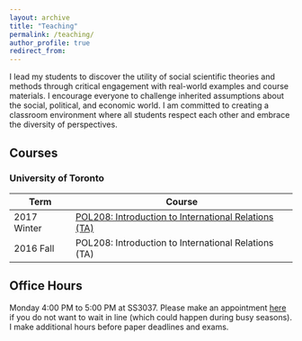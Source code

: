 ```yaml
---
layout: archive
title: "Teaching"
permalink: /teaching/
author_profile: true
redirect_from:
---
```


I lead my students to discover the utility of social scientific theories and methods through critical engagement with real-world examples and course materials. I encourage everyone to challenge inherited assumptions about the social, political, and economic world. I am committed to creating a classroom environment where all students respect each other and embrace the diversity of perspectives.

## Courses

### University of Toronto

| Term | Course |
| --- |  --- | 
| 2017 Winter | [POL208: Introduction to International Relations (TA)](../takumishibaike.github.io/_teaching/201702) |
| 2016 Fall   | POL208: Introduction to International Relations (TA) |      


## Office Hours

Monday 4:00 PM to 5:00 PM at SS3037. Please make an appointment [here](https://takumishibaike.youcanbook.me/) if you do not want to wait in line (which could happen during busy seasons).​ I make additional hours before paper deadlines and exams.
​

​